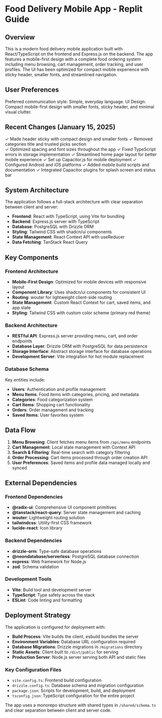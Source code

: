 # Food Delivery Mobile App - Replit Guide

## Overview

This is a modern food delivery mobile application built with React/TypeScript on the frontend and Express.js on the backend. The app features a mobile-first design with a complete food ordering system including menu browsing, cart management, order tracking, and user profiles. The UI has been optimized for compact mobile experience with sticky header, smaller fonts, and streamlined navigation.

## User Preferences

Preferred communication style: Simple, everyday language.
UI Design: Compact mobile-first design with smaller fonts, sticky header, and minimal visual clutter.

## Recent Changes (January 15, 2025)

✓ Made header sticky with compact design and smaller fonts
✓ Removed categories title and trusted picks section  
✓ Optimized spacing and font sizes throughout the app
✓ Fixed TypeScript errors in storage implementation
✓ Streamlined home page layout for better mobile experience
✓ Set up Capacitor.js for mobile deployment
✓ Configured Android and iOS platforms
✓ Added mobile build scripts and documentation
✓ Integrated Capacitor plugins for splash screen and status bar

## System Architecture

The application follows a full-stack architecture with clear separation between client and server:

- **Frontend**: React with TypeScript, using Vite for bundling
- **Backend**: Express.js server with TypeScript
- **Database**: PostgreSQL with Drizzle ORM
- **Styling**: Tailwind CSS with shadcn/ui components
- **State Management**: React Context API with useReducer
- **Data Fetching**: TanStack React Query

## Key Components

### Frontend Architecture
- **Mobile-First Design**: Optimized for mobile devices with responsive layout
- **Component Library**: Uses shadcn/ui components for consistent UI
- **Routing**: wouter for lightweight client-side routing
- **State Management**: Custom React Context for cart, saved items, and app state
- **Styling**: Tailwind CSS with custom color scheme (primary red theme)

### Backend Architecture
- **RESTful API**: Express.js server providing menu, cart, and order endpoints
- **Database Layer**: Drizzle ORM with PostgreSQL for data persistence
- **Storage Interface**: Abstract storage interface for database operations
- **Development Server**: Vite integration for hot module replacement

### Database Schema
Key entities include:
- **Users**: Authentication and profile management
- **Menu Items**: Food items with categories, pricing, and metadata
- **Categories**: Food categorization system
- **Cart Items**: Shopping cart functionality
- **Orders**: Order management and tracking
- **Saved Items**: User favorites system

## Data Flow

1. **Menu Browsing**: Client fetches menu items from `/api/menu` endpoints
2. **Cart Management**: Local state management with Context API
3. **Search & Filtering**: Real-time search with category filtering
4. **Order Processing**: Cart items processed through order creation API
5. **User Preferences**: Saved items and profile data managed locally and synced

## External Dependencies

### Frontend Dependencies
- **@radix-ui**: Comprehensive UI component primitives
- **@tanstack/react-query**: Server state management and caching
- **wouter**: Lightweight routing solution
- **tailwindcss**: Utility-first CSS framework
- **lucide-react**: Icon library

### Backend Dependencies
- **drizzle-orm**: Type-safe database operations
- **@neondatabase/serverless**: PostgreSQL database connection
- **express**: Web framework for Node.js
- **zod**: Schema validation

### Development Tools
- **Vite**: Build tool and development server
- **TypeScript**: Type safety across the stack
- **ESLint**: Code linting and formatting

## Deployment Strategy

The application is configured for deployment with:

- **Build Process**: Vite builds the client, esbuild bundles the server
- **Environment Variables**: Database URL configuration required
- **Database Migrations**: Drizzle migrations in `/migrations` directory
- **Static Assets**: Client built to `/dist/public` for serving
- **Production Server**: Node.js server serving both API and static files

### Key Configuration Files
- `vite.config.ts`: Frontend build configuration
- `drizzle.config.ts`: Database schema and migration configuration
- `package.json`: Scripts for development, build, and deployment
- `tsconfig.json`: TypeScript configuration for the entire project

The app uses a monorepo structure with shared types in `/shared/schema.ts` and clear separation between client and server code.